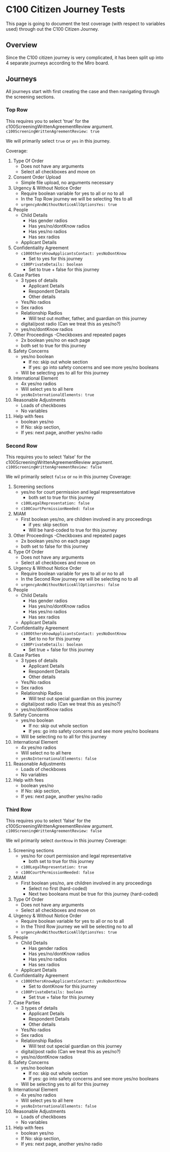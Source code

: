 # C100 Citizen Journey Tests
This page is going to document the test coverage (with respect to variables used) through out the C100 Citizen Journey.

## Overview
Since the C100 citizen journey is very complicated, it has been split up into 4 separate journeys according to the Miro board.

## Journeys
All journeys start with first creating the case and then navigating through the screening sections.
### Top Row
This requires you to select 'true' for the c100ScreeningWrittenAgreementReview argument.
`c100ScreeningWrittenAgreementReview: true`

We will primarily select `true` or `yes` in this journey.

Coverage:
1. Type Of Order
   - Does not have any arguments
   - Select all checkboxes and move on
2. Consent Order Upload
   - Simple file upload, no arguments necessary
3. Urgency & Without Notice Order
   - Require boolean variable for yes to all or no to all
   - In the Top Row journey we will be selecting Yes to all
   - `urgencyAndWithoutNoticeAllOptionsYes: true`
4. People
   - Child Details
     - Has gender radios
     - Has yes/no/dontKnow radios
     - Has yes/no radios
     - Has sex radios 
   - Applicant Details
5. Confidentiality Agreement
   - `c100OthersKnowApplicantsContact: yesNoDontKnow`
     - Set to yes for this journey
   - `c100PrivateDetails: boolean`
     - Set to true + false for this journey
6. Case Parties
   - 3 types of details
     - Applicant Details
     - Respondent Details
     - Other details
   - Yes/No radios
   - Sex radios
   - Relationship Radios
     - Will test out mother, father, and guardian on this journey
   - digital/post radio (Can we treat this as yes/no?)
   - yes/no/dontKnow radios
7. Other Proceedings
   -Checkboxes and repeated pages
    - 2x boolean yes/no on each page
    - both set to true for this journey
8. Safety Concerns
   - yes/no boolean
     - If no: skip out whole section
     - If yes: go into safety concerns and see more yes/no booleans
   - Will be selecting yes to all for this journey
9. International Element
   - 4x yes/no radios
   - Will select yes to all here
   - `yesNoInternationalElements: true`
10. Reasonable Adjustments 
    - Loads of checkboxes 
    - No variables
11. Help with fees
    - boolean yes/no
    - If No: skip section,
    - If yes: next page, another yes/no radio

### Second Row
This requires you to select 'false' for the c100ScreeningWrittenAgreementReview argument.
`c100ScreeningWrittenAgreementReview: false`

We wil primarily select `false` or `no` in this journey
Coverage:
1. Screening sections
    - yes/no for court permission and legal respresentatove
      - both set to true for this journey
    - `c100LegalRepresentation: false`
    - `c100CourtPermissionNeeded: false`
2. MIAM
    - First boolean yes/no, are children involved in any proceedings
      - if yes: skip section
      - Will be hard-coded to true for this journey
3. Other Proceedings
      -Checkboxes and repeated pages
    - 2x boolean yes/no on each page
    - both set to false for this journey
4. Type Of Order
    - Does not have any arguments
    - Select all checkboxes and move on
5. Urgency & Without Notice Order
    - Require boolean variable for yes to all or no to all
    - In the Second Row journey we will be selecting no to all
    - `urgencyAndWithoutNoticeAllOptionsYes: false`
6. People
    - Child Details
        - Has gender radios
        - Has yes/no/dontKnow radios
        - Has yes/no radios
        - Has sex radios
    - Applicant Details
7. Confidentiality Agreement
    - `c100OthersKnowApplicantsContact: yesNoDontKnow`
        - Set to no for this journey
    - `c100PrivateDetails: boolean`
        - Set true + false for this journey
8. Case Parties
    - 3 types of details
        - Applicant Details
        - Respondent Details
        - Other details
    - Yes/No radios
    - Sex radios
    - Relationship Radios
        - Will test out special guardian on this journey
    - digital/post radio (Can we treat this as yes/no?)
    - yes/no/dontKnow radios
9. Safety Concerns
    - yes/no boolean
        - If no: skip out whole section
        - If yes: go into safety concerns and see more yes/no booleans
    - Will be selecting no to all for this journey
10. International Element
    - 4x yes/no radios
    - Will select no to all here
    - `yesNoInternationalElements: false`
11. Reasonable Adjustments
    - Loads of checkboxes
    - No variables
12. Help with fees
    - boolean yes/no
    - If No: skip section,
    - If yes: next page, another yes/no radio

### Third Row
This requires you to select 'false' for the c100ScreeningWrittenAgreementReview argument.
`c100ScreeningWrittenAgreementReview: false`

We wil primarily select `dontKnow` in this journey
Coverage:
1. Screening sections
    - yes/no for court permission and legal representative
        - both set to true for this journey
    - `c100LegalRepresentation: true`
    - `c100CourtPermissionNeeded: false`
2. MIAM
    - First boolean yes/no, are children involved in any proceedings
        - Select no first (hard-coded)
        - Next two booleans must be true for this journey (hard-coded)
3. Type Of Order
    - Does not have any arguments
    - Select all checkboxes and move on
4. Urgency & Without Notice Order
    - Require boolean variable for yes to all or no to all
    - In the Third Row journey we will be selecting no to all
    - `urgencyAndWithoutNoticeAllOptionsYes: true`
5. People
    - Child Details
        - Has gender radios
        - Has yes/no/dontKnow radios
        - Has yes/no radios
        - Has sex radios
    - Applicant Details
6. Confidentiality Agreement
    - `c100OthersKnowApplicantsContact: yesNoDontKnow`
        - Set to dontKnow for this journey
    - `c100PrivateDetails: boolean`
        - Set true + false for this journey
7. Case Parties
    - 3 types of details
        - Applicant Details
        - Respondent Details
        - Other details
    - Yes/No radios
    - Sex radios
    - Relationship Radios
        - Will test out special guardian on this journey
    - digital/post radio (Can we treat this as yes/no?)
    - yes/no/dontKnow radios
8. Safety Concerns
    - yes/no boolean
        - If no: skip out whole section
        - If yes: go into safety concerns and see more yes/no booleans
    - Will be selecting yes to all for this journey
9. International Element
    - 4x yes/no radios
    - Will select yes to all here
    - `yesNoInternationalElements: false`
10. Reasonable Adjustments
    - Loads of checkboxes
    - No variables
11. Help with fees
    - boolean yes/no
    - If No: skip section,
    - If yes: next page, another yes/no radio
